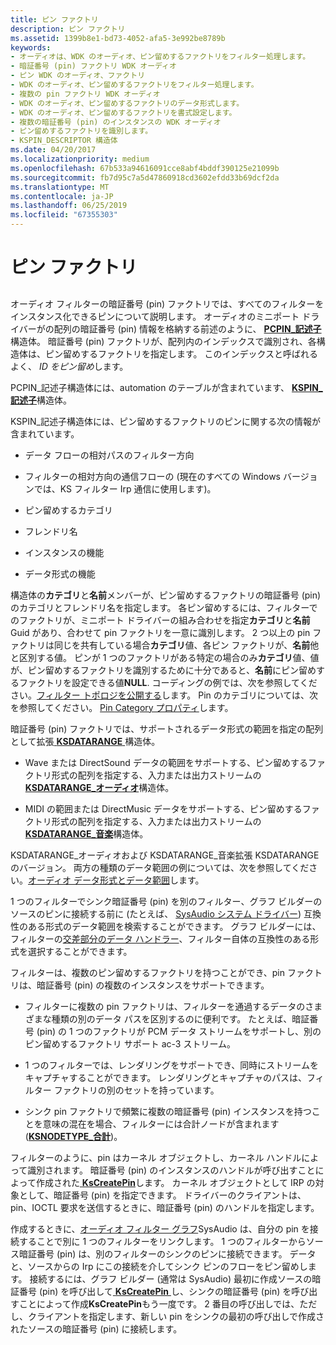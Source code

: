 ```yaml
---
title: ピン ファクトリ
description: ピン ファクトリ
ms.assetid: 1399b8e1-bd73-4052-afa5-3e992be8789b
keywords:
- オーディオは、WDK のオーディオ、ピン留めするファクトリをフィルター処理します。
- 暗証番号 (pin) ファクトリ WDK オーディオ
- ピン WDK のオーディオ、ファクトリ
- WDK のオーディオ、ピン留めするファクトリをフィルター処理します。
- 複数の pin ファクトリ WDK オーディオ
- WDK のオーディオ、ピン留めするファクトリのデータ形式します。
- WDK のオーディオ、ピン留めするファクトリを書式設定します。
- 複数の暗証番号 (pin) のインスタンスの WDK オーディオ
- ピン留めするファクトリを識別します。
- KSPIN_DESCRIPTOR 構造体
ms.date: 04/20/2017
ms.localizationpriority: medium
ms.openlocfilehash: 67b533a94616091cce8abf4bddf390125e21099b
ms.sourcegitcommit: fb7d95c7a5d47860918cd3602efdd33b69dcf2da
ms.translationtype: MT
ms.contentlocale: ja-JP
ms.lasthandoff: 06/25/2019
ms.locfileid: "67355303"
---
```

# <a name="pin-factories"></a>ピン ファクトリ


## <span id="pin_factories"></span><span id="PIN_FACTORIES"></span>


オーディオ フィルターの暗証番号 (pin) ファクトリでは、すべてのフィルターをインスタンス化できるピンについて説明します。 オーディオのミニポート ドライバーがの配列の暗証番号 (pin) 情報を格納する前述のように、 [ **PCPIN\_記述子**](https://docs.microsoft.com/windows-hardware/drivers/ddi/content/portcls/ns-portcls-pcpin_descriptor)構造体。 暗証番号 (pin) ファクトリが、配列内のインデックスで識別され、各構造体は、ピン留めするファクトリを指定します。 このインデックスと呼ばれるよく、 *ID をピン留め*します。

PCPIN\_記述子構造体には、automation のテーブルが含まれています、 [ **KSPIN\_記述子**](https://docs.microsoft.com/windows-hardware/drivers/ddi/content/ks/ns-ks-kspin_descriptor)構造体。

KSPIN\_記述子構造体には、ピン留めするファクトリのピンに関する次の情報が含まれています。

-   データ フローの相対パスのフィルター方向

-   フィルターの相対方向の通信フローの (現在のすべての Windows バージョンでは、KS フィルター Irp 通信に使用します)。

-   ピン留めするカテゴリ

-   フレンドリ名

-   インスタンスの機能

-   データ形式の機能

構造体の**カテゴリ**と**名前**メンバーが、ピン留めするファクトリの暗証番号 (pin) のカテゴリとフレンドリ名を指定します。 各ピン留めするには、フィルターでのファクトリが、ミニポート ドライバーの組み合わせを指定**カテゴリ**と**名前**Guid があり、合わせて pin ファクトリを一意に識別します。 2 つ以上の pin ファクトリは同じを共有している場合**カテゴリ**値、各ピン ファクトリが、**名前**他と区別する値。 ピンが 1 つのファクトリがある特定の場合のみ**カテゴリ**値、値が、ピン留めするファクトリを識別するために十分であると、**名前**にピン留めするファクトリを設定できる値**NULL**. コーディングの例では、次を参照してください。[フィルター トポロジを公開する](exposing-filter-topology.md)します。 Pin のカテゴリについては、次を参照してください。 [Pin Category プロパティ](pin-category-property.md)します。

暗証番号 (pin) ファクトリでは、サポートされるデータ形式の範囲を指定の配列として拡張[ **KSDATARANGE** ](https://docs.microsoft.com/previous-versions/ff561658(v=vs.85))構造体。

-   Wave または DirectSound データの範囲をサポートする、ピン留めするファクトリ形式の配列を指定する、入力または出力ストリームの[ **KSDATARANGE\_オーディオ**](https://docs.microsoft.com/windows-hardware/drivers/ddi/content/ksmedia/ns-ksmedia-ksdatarange_audio)構造体。

-   MIDI の範囲または DirectMusic データをサポートする、ピン留めするファクトリ形式の配列を指定する、入力または出力ストリームの[ **KSDATARANGE\_音楽**](https://docs.microsoft.com/windows-hardware/drivers/ddi/content/ksmedia/ns-ksmedia-ksdatarange_music)構造体。

KSDATARANGE\_オーディオおよび KSDATARANGE\_音楽拡張 KSDATARANGE のバージョン。 両方の種類のデータ範囲の例については、次を参照してください。[オーディオ データ形式とデータ範囲](audio-data-formats-and-data-ranges.md)します。

1 つのフィルターでシンク暗証番号 (pin) を別のフィルター、グラフ ビルダーのソースのピンに接続する前に (たとえば、 [SysAudio システム ドライバー](kernel-mode-wdm-audio-components.md#sysaudio_system_driver)) 互換性のある形式のデータ範囲を検索することができます。 グラフ ビルダーには、フィルターの[交差部分のデータ ハンドラー](data-intersection-handlers.md)、フィルター自体の互換性のある形式を選択することができます。

フィルターは、複数のピン留めするファクトリを持つことができ、pin ファクトリは、暗証番号 (pin) の複数のインスタンスをサポートできます。

-   フィルターに複数の pin ファクトリは、フィルターを通過するデータのさまざまな種類の別のデータ パスを区別するのに便利です。 たとえば、暗証番号 (pin) の 1 つのファクトリが PCM データ ストリームをサポートし、別のピン留めするファクトリ サポート ac-3 ストリーム。

-   1 つのフィルターでは、レンダリングをサポートでき、同時にストリームをキャプチャすることができます。 レンダリングとキャプチャのパスは、フィルター ファクトリの別のセットを持っています。

-   シンク pin ファクトリで頻繁に複数の暗証番号 (pin) インスタンスを持つことを意味の混在を場合、フィルターには合計ノードが含まれます ([**KSNODETYPE\_合計**](https://docs.microsoft.com/windows-hardware/drivers/audio/ksnodetype-sum))。

フィルターのように、pin はカーネル オブジェクトし、カーネル ハンドルによって識別されます。 暗証番号 (pin) のインスタンスのハンドルが呼び出すことによって作成された[ **KsCreatePin**](https://docs.microsoft.com/windows-hardware/drivers/ddi/content/ks/nf-ks-kscreatepin)します。 カーネル オブジェクトとして IRP の対象として、暗証番号 (pin) を指定できます。 ドライバーのクライアントは、pin、IOCTL 要求を送信するときに、暗証番号 (pin) のハンドルを指定します。

作成するときに、[オーディオ フィルター グラフ](audio-filter-graphs.md)SysAudio は、自分の pin を接続することで別に 1 つのフィルターをリンクします。 1 つのフィルターからソース暗証番号 (pin) は、別のフィルターのシンクのピンに接続できます。 データと、ソースからの Irp にこの接続を介してシンク ピンのフローをピン留めします。 接続するには、グラフ ビルダー (通常は SysAudio) 最初に作成ソースの暗証番号 (pin) を呼び出して[ **KsCreatePin** ](https://docs.microsoft.com/windows-hardware/drivers/ddi/content/ks/nf-ks-kscreatepin)し、シンクの暗証番号 (pin) を呼び出すことによって作成**KsCreatePin**もう一度です。 2 番目の呼び出しでは、ただし、クライアントを指定します、新しい pin をシンクの最初の呼び出しで作成されたソースの暗証番号 (pin) に接続します。

 

 




